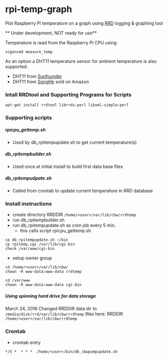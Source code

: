 # rpi-temp-graph
Plot Raspberry Pi temperature on a graph using [RRD](https://oss.oetiker.ch/rrdtool/) logging & graphing tool

** Under development, NOT ready for use**

Temperature is read from the Raspberry Pi CPU using:
```
vcgencmd measure_temp
```
As an option a DHT11 temperature sensor for ambient temperature is also supported.
* DHT11 from [Sunfounder](https://www.sunfounder.com/humiture-sensor-module.html)
* DHT11 from [SongHe](https://www.amazon.com/gp/product/B07T7ZR7MS/ref=ppx_yo_dt_b_search_asin_title) sold on Amazon

### Intall RRDtool and Supporting Programs for Scripts

```
apt-get install rrdtool librrds-perl libxml-simple-perl
```

### Supporting scripts

##### rpicpu_gettemp.sh
* Used by db_rpitempupdate.sh to get current temperature(s)
##### db_rpitempbuilder.sh
* Used once at initial install to build first data base files
##### db_rpitempudpate.sh
* Called from crontab to update current temperature in RRD database


### Install instructions

* create directory RRDDIR ```/home/<user>/var/lib/cbw/rrdtemp```
* run db_rpitempbuilder.sh
* run db_rpitempupdate.sh as cron job every 5 min.
  * this calls script rpicpu_gettemp.sh

```
cp db_rpitempupdate.sh ~/bin
cp rpitemp.cgi /usr/lib/cgi-bin
check /var/www/cgi-bin
```
* setup owner group

```
cd /home/<user>/var/lib/cbw/
chown -R www-data:www-data rrdtemp
```

```
cd /var/www
chown -R www-data:www-data cgi-bin
```

##### Using spinning hard drive for data storage
March 24, 2016
Changed RRDDIR data dir to ```/media/disk/rrd/var/lib/cbw/rrdtemp```
Was here: RRDDIR ```/home/<user>/var/lib/cbw/rrdtemp```

### Crontab

* crontab entry
```
*/5 *  * * *  /home/<user>/bin/db_cbwpumpupdate.sh
```
